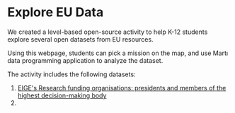 # Explore EU Data

We created a level-based open-source activity to help K-12 students explore several open datasets from EU resources.

Using this webpage, students can pick a mission on the map, and use Martı data programming application to analyze the dataset. 

The activity includes the following datasets:

1. [EIGE's Research funding organisations: presidents and members of the highest decision-making body](https://eige.europa.eu/gender-statistics/dgs/indicator/wmidm_educ__wmid_resfund/metadata)
2. 